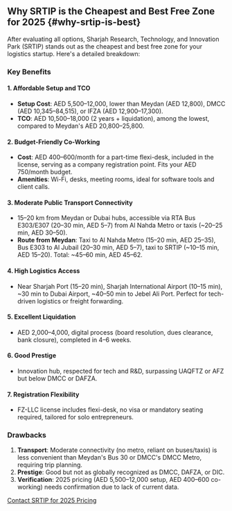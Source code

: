 ## Why SRTIP is the Cheapest and Best Free Zone for 2025 {#why-srtip-is-best}

After evaluating all options, Sharjah Research, Technology, and Innovation Park (SRTIP) stands out as the cheapest and best free zone for your logistics startup. Here's a detailed breakdown:

### Key Benefits

#### 1. Affordable Setup and TCO
- **Setup Cost**: AED 5,500–12,000, lower than Meydan (AED 12,800), DMCC (AED 10,345–84,515), or IFZA (AED 12,900–17,300).
- **TCO**: AED 10,500–18,000 (2 years + liquidation), among the lowest, compared to Meydan's AED 20,800–25,800.

#### 2. Budget-Friendly Co-Working
- **Cost**: AED 400–600/month for a part-time flexi-desk, included in the license, serving as a company registration point. Fits your AED 750/month budget.
- **Amenities**: Wi-Fi, desks, meeting rooms, ideal for software tools and client calls.

#### 3. Moderate Public Transport Connectivity
- 15–20 km from Meydan or Dubai hubs, accessible via RTA Bus E303/E307 (20–30 min, AED 5–7) from Al Nahda Metro or taxis (~20–25 min, AED 30–50).
- **Route from Meydan**: Taxi to Al Nahda Metro (15–20 min, AED 25–35), Bus E303 to Al Jubail (20–30 min, AED 5–7), taxi to SRTIP (~10–15 min, AED 15–20). Total: ~45–60 min, AED 45–62.

#### 4. High Logistics Access
- Near Sharjah Port (15–20 min), Sharjah International Airport (10–15 min), ~30 min to Dubai Airport, ~40–50 min to Jebel Ali Port. Perfect for tech-driven logistics or freight forwarding.

#### 5. Excellent Liquidation
- AED 2,000–4,000, digital process (board resolution, dues clearance, bank closure), completed in 4–6 weeks.

#### 6. Good Prestige
- Innovation hub, respected for tech and R&D, surpassing UAQFTZ or AFZ but below DMCC or DAFZA.

#### 7. Registration Flexibility
- FZ-LLC license includes flexi-desk, no visa or mandatory seating required, tailored for solo entrepreneurs.

### Drawbacks
1. **Transport**: Moderate connectivity (no metro, reliant on buses/taxis) is less convenient than Meydan's Bus 30 or DMCC's DMCC Metro, requiring trip planning.
2. **Prestige**: Good but not as globally recognized as DMCC, DAFZA, or DIC.
3. **Verification**: 2025 pricing (AED 5,500–12,000 setup, AED 400–600 co-working) needs confirmation due to lack of current data.

[Contact SRTIP for 2025 Pricing](https://srtip.ae/contact-us/)
